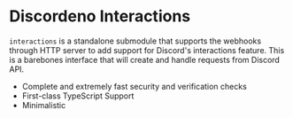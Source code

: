 # Discordeno Interactions

`interactions` is a standalone submodule that supports the webhooks through HTTP
server to add support for Discord's interactions feature. This is a barebones
interface that will create and handle requests from Discord API.

- Complete and extremely fast security and verification checks
- First-class TypeScript Support
- Minimalistic
